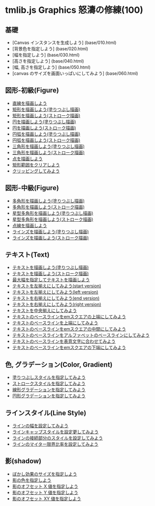 # tmlib.js Graphics 怒濤の修練(100)


## 基礎
- [Canvas インスタンスを生成しよう]           (base/010.html)
- [背景色を指定しよう]                        (base/020.html)
- [幅を指定しよう]                            (base/030.html)
- [高さを指定しよう]                          (base/040.html)
- [幅, 高さを指定しよう]                      (base/050.html)
- [canvas のサイズを画面いっぱいにしてみよう] (base/060.html)


## 図形-初級(Figure)
- [直線を描画しよう](base/010.html)
- [矩形を描画しよう(塗りつぶし描画)](base/010.html)
- [矩形を描画しよう(ストローク描画)](base/010.html)
- [円を描画しよう(塗りつぶし描画)](base/010.html)
- [円を描画しよう(ストローク描画)](base/010.html)
- [円弧を描画しよう(塗りつぶし描画)](base/010.html)
- [円弧を描画しよう(ストローク描画)](base/010.html)
- [三角形を描画しよう(塗りつぶし描画)](base/010.html)
- [三角形を描画しよう(ストローク描画)](base/010.html)
- [点を描画しよう](base/010.html)
- [矩形範囲をクリアしよう](base/010.html)
- [クリッピングしてみよう](base/010.html)


## 図形-中級(Figure)

- [多角形を描画しよう(塗りつぶし描画)](base/010.html)
- [多角形を描画しよう(ストローク描画)](base/010.html)
- [星型多角形を描画しよう(塗りつぶし描画)](base/010.html)
- [星型多角形を描画しよう(ストローク描画)](base/010.html)
- [点線を描画しよう](base/010.html)
- [ラインズを描画しよう(塗りつぶし描画)](base/010.html)
- [ラインズを描画しよう(ストローク描画)](base/010.html)


## テキスト(Text)

- [テキストを描画しよう(塗りつぶし描画)](base/001.html)
- [テキストを描画しよう(ストローク描画)](base/002.html)
- [最大幅を指定してテキストを描画しよう](base/003.html)
- [テキストを左揃えにしてみよう(start version)](base/004.html)
- [テキストを左揃えにしてみよう(left version)](base/005.html)
- [テキストを右揃えにしてみよう(end version)](base/006.html)
- [テキストを右揃えにしてみよう(right version)](base/007.html)
- [テキストを中央揃えにしてみよう](base/008.html)
- [テキストのベースラインをemスクエアの上端にしてみよう](base/009.html)
- [テキストのベースラインを上端にしてみよう](base/010.html)
- [テキストのベースラインをemスクエアの中間にしてみよう](base/011.html)
- [テキストのベースラインをアルファベットのベースラインにしてみよう](base/012.html)
- [テキストのベースラインを表意文字に合わせてみよう](base/013.html)
- [テキストのベースラインをemスクエアの下端にしてみよう](base/014.html)

## 色, グラデーション(Color, Gradient)
- [塗りつぶしスタイルを指定してみよう](base/001.html)
- [ストロークスタイルを指定してみよう](base/002.html)
- [線形グラデーションを指定してみよう](base/003.html)
- [円形グラデーションを指定してみよう](base/004.html)


## ラインスタイル(Line Style)
- [ラインの幅を設定してみよう](base/001.html)
- [ラインキャップスタイルを設定更してみよう](base/002.html)
- [ラインの接続部分のスタイルを設定してみよう](base/003.html)
- [ラインのマイター限界比率を設定してみよう](base/004.html)


## 影(shadow)
- [ぼかし効果のサイズを指定しよう](base/001.html)
- [影の色を指定しよう](base/002.html)
- [影のオフセット X 値を指定しよう](base/003.html)
- [影のオフセット Y 値を指定しよう](base/004.html)
- [影のオフセット XY 値を指定しよう](base/005.html)








